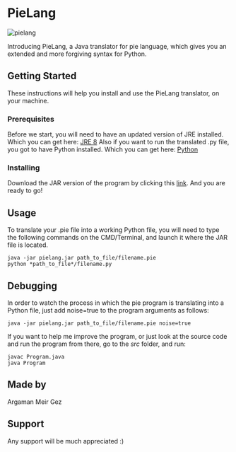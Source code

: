# PieLang
![pielang](https://i.imgur.com/o8pkCqz.png)

Introducing PieLang, a Java translator for pie language, which gives you an extended and more forgiving syntax for Python.
## Getting Started
These instructions will help you install and use the PieLang translator, on your machine.
### Prerequisites
Before we start, you will need to have an updated version of JRE installed. Which you can get here: [JRE 8](http://www.oracle.com/technetwork/java/javase/downloads/jre8-downloads-2133155.html)
Also if you want to run the translated .py file, you got to have Python installed. Which you can get here:  [Python](https://www.python.org/downloads/)
### Installing
Download the JAR version of the program by clicking this [link](https://github.com/argaman123/pielang/releases). And you are ready to go!
## Usage
To translate your .pie file into a working Python file, you will need to type the following commands on the CMD/Terminal, and launch it where the JAR file is located.
```
java -jar pielang.jar path_to_file/filename.pie
python *path_to_file*/filename.py
```
## Debugging
In order to watch the process in which the pie program is translating into a Python file, just add noise=true to the program arguments as follows:
```
java -jar pielang.jar path_to_file/filename.pie noise=true
```
If you want to help me improve the program, or just look at the source code and run the program from there, go to the *src* folder, and run:
```
javac Program.java
java Program
```
## Made by
Argaman Meir Gez
## Support
Any support will be much appreciated :) 
